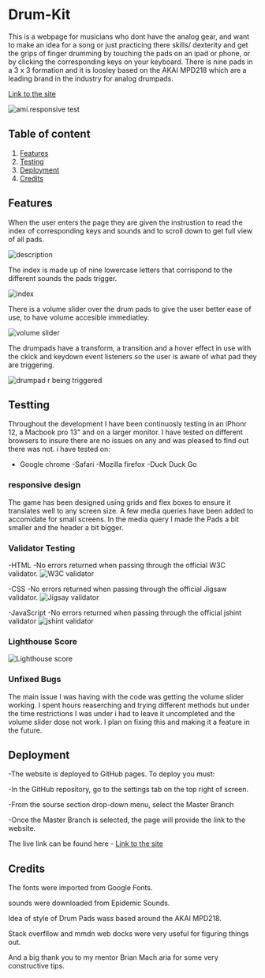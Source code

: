# Drum-Kit

This is a webpage for musicians who dont have the analog gear, and want to make an idea for a song or just practicing there skills/ dexterity and get the grips of finger drumming by touching the pads on an ipad or phone, or by clicking the corresponding keys on your keyboard.
There is nine pads in a 3 x 3 formation and it is loosley based on the AKAI MPD218 which are a leading brand in the industry for analog drumpads.

[Link to the site](https://stevekelly27.github.io/drum-kit/)

![ami.responsive test](/images/amiResponsive.jpeg)

## Table of content

1. [Features](#features)
2. [Testing](#testing)
3. [Deployment](#deployment)
4. [Credits](#credits)

## Features

When the user enters the page they are given the instrustion to read the index of corresponding keys and sounds and to scroll down to get full view of all pads.

![description](/images/header.jpeg)

The index is made up of nine lowercase letters that corrispond to the different sounds the pads trigger.

![index](/images/index.jpeg)

There is a volume slider over the drum pads to give the user better ease of use, to have volume accesible immediatley.

![volume slider](/images/volume.jpeg)

The drumpads have a transform, a transition and a hover effect in use with the ckick and keydown event listeners so the user is aware of what pad they are triggering.

![drumpad r being triggered](/images/drumpad.jpeg)

## Testting 

Throughout the development I have been continuosly testing in an iPhonr 12, a Macbook pro 13" and on a larger monitor.
I have tested on different browsers to insure there are no issues on any and was pleased to find out there was not.
i have tested on:
- Google chrome
-Safari
-Mozilla firefox
-Duck Duck Go

### responsive design
The game has been designed using grids and flex boxes to ensure it translates well to any screen size. A few media queries have been added to accomidate for small screens. In the media query I made the Pads a bit smaller and the header a bit bigger.


### Validator Testing
-HTML
 -No errors returned when passing through the official W3C validator.
 ![W3C validator](/images/W3C-html.jpeg)

-CSS
 -No errors returned when passing through the official Jigsaw validator.
 ![Jigsay validator](/images/W3C-css.jpeg)

-JavaScript
 -No errors returned when passing through the official jshint validator
 ![jshint validator](/images/jshint.jpeg)



### Lighthouse Score

![Lighthouse score](/images/lighthouse.jpeg)

### Unfixed Bugs

The main issue I was having with the code was getting the volume slider working. I spent hours reaserching and trying different methods but under the time restrictions I was under i had to leave it uncompleted and the volume slider dose not work.
I plan on fixing this and making it a feature in the future.  


## Deployment

-The website is deployed to GitHub pages. To deploy you must:

-In the GitHub repository, go to the settings tab on the top right of screen.

-From the sourse section drop-down menu, select the Master Branch

-Once the Master Branch is selected, the page will provide the link to the website.

The live link can be found here - [Link to the site](https://stevekelly27.github.io/drum-kit/)

## Credits 

The fonts were imported from Google Fonts.

sounds were downloaded from Epidemic Sounds.

Idea of style of Drum Pads wass based around the AKAI MPD218.

Stack overfllow and mmdn web docks were very useful for figuring things out.

And a big thank you to my mentor Brian Mach aria for some very constructive tips.